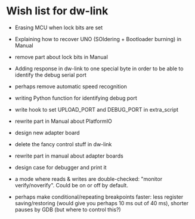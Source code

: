 # Wish list for dw-link


* Erasing MCU when lock bits are set
* Explaining how to recover UNO (SOldering + Bootloader burning) in Manual
* remove part about lock bits in Manual
* Adding response in dw-link to one special byte in order to be able to identify the debug serial port
* perhaps remove automatic speed recognition
* writing Python function for identifying debug port
* write hook to set UPLOAD\_PORT and DEBUG\_PORT in extra\_script
* rewrite part in Manual about PlatformIO
* design new adapter board
* delete the fancy control stuff in dw-link
* rewrite part in manual about adapter boards
* design case for debugger and print it



* a mode where reads & writes are double-checked: "monitor
  verify/noverify". Could be on or off by default.
* perhaps make conditional/repeating breakpoints faster: less register saving/restoring (would give you perhaps 10 ms out of 40 ms), shorter pauses by GDB (but where to control this?)



